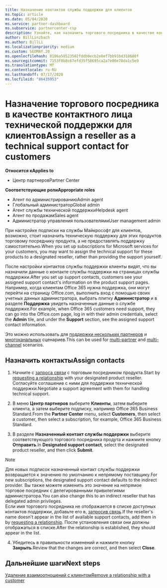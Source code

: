 ```yaml
---
title: Назначение контактов службы поддержки для клиентов
ms.topic: article
ms.date: 05/04/2020
ms.service: partner-dashboard
ms.subservice: partnercenter-csp
description: Узнайте, как назначить торгового посредника в качестве контактного лица технической поддержки для клиентов, имеющих подписки на службы Майкрософт.
author: BillLinzbach
ms.author: BillLi
ms.localizationpriority: medium
ms.custom: SEOMAY.20
ms.openlocfilehash: 8186a58523502fddb0ecb2e8ef7bb91bd318680f
ms.sourcegitcommit: 7153f0b8c67efd35f58695ca2a7e00e70da1c5e9
ms.translationtype: MT
ms.contentlocale: ru-RU
ms.lasthandoff: 07/17/2020
ms.locfileid: "86435953"
---
```

# <a name="assign-a-reseller-as-a-technical-support-contact-for-customers"></a><span data-ttu-id="c78e2-103">Назначение торгового посредника в качестве контактного лица технической поддержки для клиентов</span><span class="sxs-lookup"><span data-stu-id="c78e2-103">Assign a reseller as a technical support contact for customers</span></span>

<span data-ttu-id="c78e2-104">**Относится к**</span><span class="sxs-lookup"><span data-stu-id="c78e2-104">**Applies to**</span></span>

- <span data-ttu-id="c78e2-105">Центр партнеров</span><span class="sxs-lookup"><span data-stu-id="c78e2-105">Partner Center</span></span>

<span data-ttu-id="c78e2-106">**Соответствующие роли**</span><span class="sxs-lookup"><span data-stu-id="c78e2-106">**Appropriate roles**</span></span>

- <span data-ttu-id="c78e2-107">Агент по администрированию</span><span class="sxs-lookup"><span data-stu-id="c78e2-107">Admin agent</span></span>
- <span data-ttu-id="c78e2-108">Глобальный администратор</span><span class="sxs-lookup"><span data-stu-id="c78e2-108">Global admin</span></span>
- <span data-ttu-id="c78e2-109">Агент службы технической поддержки</span><span class="sxs-lookup"><span data-stu-id="c78e2-109">Helpdesk agent</span></span>
- <span data-ttu-id="c78e2-110">Агент по продажам</span><span class="sxs-lookup"><span data-stu-id="c78e2-110">Sales agent</span></span>
- <span data-ttu-id="c78e2-111">Администратор управления пользователями</span><span class="sxs-lookup"><span data-stu-id="c78e2-111">User management admin</span></span>

<span data-ttu-id="c78e2-112">При настройке подписки на службы Майкрософт для клиентов, возможно, стоит назначить техническую поддержку для этих продуктов торговому посреднику продукта, а не предоставлять поддержку самостоятельно.</span><span class="sxs-lookup"><span data-stu-id="c78e2-112">When you set up subscriptions for Microsoft services for your customers, you may want to assign the technical support for these products to a designated reseller, rather than providing the support yourself.</span></span>

<span data-ttu-id="c78e2-113">После настройки контактов службы поддержки клиенты видят, что вы назначили данные о контакте службы поддержки на страницах службы поддержки.</span><span class="sxs-lookup"><span data-stu-id="c78e2-113">After you set up support contacts, customers see your assigned support contact's information on the product support pages.</span></span> <span data-ttu-id="c78e2-114">Например, когда клиентам Office 365 нужна поддержка, они могут перейти на страницу Office.com, выполнить вход с помощью своих учетных данных администратора, выбрать плитку **Администратор** и в разделе **Поддержка** увидеть назначенные данные о службе поддержке.</span><span class="sxs-lookup"><span data-stu-id="c78e2-114">For example, when Office 365 customers need support, they can go into the Office.com page, log in with their admin credentials, select the **Admin** tile, and under the **Support** section, see the assigned support contact information.</span></span>

<span data-ttu-id="c78e2-115">Это можно использовать для [поддержки нескольких партнеров](multipartner.md) и [многоканальных](multichannel.md) сценариев.</span><span class="sxs-lookup"><span data-stu-id="c78e2-115">This can be used for [multi-partner](multipartner.md) and [multi-channel](multichannel.md) scenarios.</span></span> 

<a href="" id="assigncontacts"></a>
## <a name="assign-contacts"></a><span data-ttu-id="c78e2-116">Назначить контакты</span><span class="sxs-lookup"><span data-stu-id="c78e2-116">Assign contacts</span></span>

1.  <span data-ttu-id="c78e2-117">Начните с [запроса связи](request-a-relationship-with-a-customer.md) с торговым посредником продукта.</span><span class="sxs-lookup"><span data-stu-id="c78e2-117">Start by [requesting a relationship](request-a-relationship-with-a-customer.md) with your designated product reseller.</span></span> <span data-ttu-id="c78e2-118">Согласуйте соглашение с ними для поддержки технической поддержки.</span><span class="sxs-lookup"><span data-stu-id="c78e2-118">Negotiate a support agreement with them for handling technical support.</span></span>

2.  <span data-ttu-id="c78e2-119">В меню **Центр партнеров** выберите **Клиенты**, затем выберите клиента, а затем выберите подписку, например Office 365 Business Standard.</span><span class="sxs-lookup"><span data-stu-id="c78e2-119">From the **Partner Center** menu, select **Customers**, then select a customer, then select a subscription, for example, Office 365 Business Standard.</span></span>

3.  <span data-ttu-id="c78e2-120">В разделе **Назначенный контакт службы поддержки** выберите соответствующого торгового посредника продута и нажмите кнопку **Отправить**.</span><span class="sxs-lookup"><span data-stu-id="c78e2-120">In  **Designated support contact**, select the designated product reseller, and then click **Submit**.</span></span> 

   >[!NOTE]  
 ><span data-ttu-id="c78e2-121">Для новых подписок назначенный контакт службы поддержки возвращается к значению по умолчанию к непрямому поставщику.</span><span class="sxs-lookup"><span data-stu-id="c78e2-121">For new subscriptions, the designated support contact defaults to the indirect provider.</span></span> <span data-ttu-id="c78e2-122">Вы также можете изменить это значение на непрямое торговое посредник с делегированными привилегиями администратора.</span><span class="sxs-lookup"><span data-stu-id="c78e2-122">You can also change this to an indirect reseller that has delegated admin privileges.</span></span>    
><span data-ttu-id="c78e2-123">Если имя торгового посредника не отображается в списке доступных контактов поддержки, добавьте его в, [запросив связь](request-a-relationship-with-a-customer.md).</span><span class="sxs-lookup"><span data-stu-id="c78e2-123">If the reseller's name doesn't appear in the list of available support contacts, add them in by [requesting a relationship](request-a-relationship-with-a-customer.md).</span></span> <span data-ttu-id="c78e2-124">После установления связи они должны отображаться в списке.</span><span class="sxs-lookup"><span data-stu-id="c78e2-124">After the relationship is established, they should appear in the list.</span></span>  

4.  <span data-ttu-id="c78e2-125">Убедитесь в правильности изменений и нажмите кнопку **Закрыть**.</span><span class="sxs-lookup"><span data-stu-id="c78e2-125">Review that the changes are correct, and then select **Close**.</span></span>

## <a name="next-steps"></a><span data-ttu-id="c78e2-126">Дальнейшие шаги</span><span class="sxs-lookup"><span data-stu-id="c78e2-126">Next steps</span></span>

[<span data-ttu-id="c78e2-127">Удаление взаимоотношений с клиентом</span><span class="sxs-lookup"><span data-stu-id="c78e2-127">Remove a relationship with a customer</span></span>](remove-a-relationship.md)